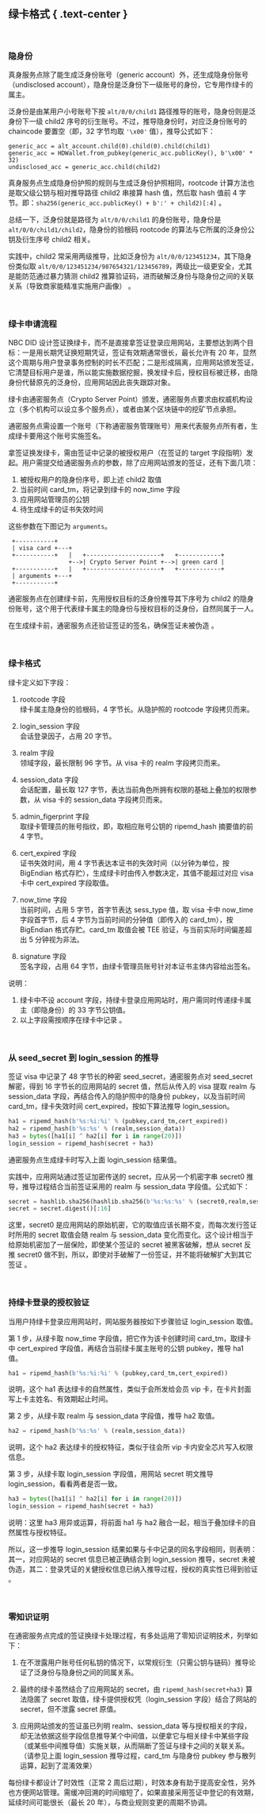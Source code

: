 绿卡格式 { .text-center }
----------

&nbsp;

### 隐身份

真身服务点除了能生成泛身份账号（generic account）外，还生成隐身份账号（undisclosed account），隐身份是泛身份下一级账号的身份，它专用作绿卡的属主。

泛身份是由某用户小号账号下按 `alt/0/0/child1` 路径推导的账号，隐身份则是泛身份下一级 child2 序号的衍生账号。不过，推导隐身份时，对应泛身份账号的 chaincode 要置空（即，32 字节均取 `'\x00'` 值），推导公式如下：

```
generic_acc = alt_account.child(0).child(0).child(child1)
generic_acc = HDWallet.from_pubkey(generic_acc.publicKey(), b'\x00' * 32)
undisclosed_acc = generic_acc.child(child2)
``` 

真身服务点生成隐身份护照的规则与生成泛身份护照相同，rootcode 计算方法也是取父级公钥与相对推导路径 child2 串接算 hash 值，然后取 hash 值前 4 字节。即：`sha256(generic_acc.publicKey() + b':' + child2)[:4]` 。

总结一下，泛身份就是路径为 `alt/0/0/child1` 的身份账号，隐身份是 `alt/0/0/child1/child2`，隐身份的验根码 rootcode 的算法与它所属的泛身份公钥及衍生序号 child2 相关。

实践中，child2 常采用两级推导，比如泛身份为 `alt/0/0/123451234`，其下隐身份类似取 `alt/0/0/123451234/987654321/123456789`，两级比一级更安全，尤其是能防范通过暴力猜测 child2 推算验证码，进而破解泛身份与隐身份之间的关联关系（导致商家能精准实施用户画像） 。

&nbsp;

### 绿卡申请流程

NBC DID 设计签证换绿卡，而不是直接拿签证登录应用网站，主要想达到两个目标：一是用长期凭证换短期凭证，签证有效期通常很长，最长允许有 20 年，显然这个周期与用户登录事务控制的时长不匹配；二是形成隔离，应用网站颁发签证，它清楚目标用户是谁，所以能实施数据挖掘，换发绿卡后，授权目标被迁移，由隐身份代替原先的泛身份，应用网站因此丧失跟踪对象。

绿卡由通密服务点（Crypto Server Point）颁发，通密服务点要求由权威机构设立（多个机构可以设立多个服务点），或者由某个区块链中的挖矿节点承担。

通密服务点需设置一个账号（下称通密服务管理账号）用来代表服务点所有者，生成绿卡要用这个账号实施签名。

拿签证换发绿卡，需由签证中记录的被授权用户（在签证的 target 字段指明）发起。用户需提交给通密服务点的参数，除了应用网站颁发的签证，还有下面几项：

1. 被授权用户的隐身份序号，即上述 child2 取值
2. 当前时间 card_tm，将记录到绿卡的 now_time 字段
3. 应用网站管理员的公钥
4. 待生成绿卡的证书失效时间

这些参数在下图记为 `arguments`。

```
 +-----------+
 | visa card +---+
 +-----------+   |   +---------------------+   +------------+
                 +-->| Crypto Server Point +-->| green card |
 +-----------+   |   +---------------------+   +------------+
 | arguments +---+
 +-----------+
```

通密服务点在创建绿卡前，先用授权目标的泛身份推导其下序号为 child2 的隐身份账号，这个用于代表绿卡属主的隐身份与授权目标的泛身份，自然同属于一人。

在生成绿卡前，通密服务点还验证签证的签名，确保签证未被伪造 。

&nbsp;

### 绿卡格式

绿卡定义如下字段：

1. rootcode 字段  
绿卡属主隐身份的验根码，4 字节长。从隐护照的 rootcode 字段拷贝而来。

2. login_session 字段  
会话登录因子，占用 20 字节。

3. realm 字段  
领域字段，最长限制 96 字节。从 visa 卡的 realm 字段拷贝而来。

4. session_data 字段  
会话配置，最长取 127 字节，表达当前角色所拥有权限的基础上叠加的权限参数，从 visa 卡的 session_data 字段拷贝而来。

5. admin_figerprint 字段  
取绿卡管理员的账号指纹，即，取相应账号公钥的 ripemd_hash 摘要值的前 4 字节。

6. cert_expired 字段  
证书失效时间，用 4 字节表达本证书的失效时间（以分钟为单位，按 BigEndian 格式存贮），生成绿卡时由传入参数决定，其值不能超过对应 visa 卡中 cert_expired 字段取值。

7. now_time 字段  
当前时间，占用 5 字节，首字节表达 sess_type 值，取 visa 卡中 now_time 字段首字节，后 4 字节为当前时间的分钟值（即传入的 card_tm），按 BigEndian 格式存贮。card_tm 取值会被 TEE 验证，与当前实际时间偏差超出 5 分钟视为非法。

8. signature 字段  
签名字段，占用 64 字节，由绿卡管理员账号针对本证书主体内容给出签名。

说明：

1. 绿卡中不设 account 字段，持绿卡登录应用网站时，用户需同时传递绿卡属主（即隐身份）的 33 字节公钥值。
2. 以上字段需按顺序在绿卡中记录 。

&nbsp;

### 从 seed_secret 到 login_session 的推导

签证 visa 中记录了 48 字节长的种密 seed_secret，通密服务点对 seed_secret 解密，得到 16 字节长的应用网站的 secret 值，然后从传入的 visa 提取 realm 与 session_data 字段，再结合传入的隐护照中的隐身份 pubkey，以及当前时间 card_tm，绿卡失效时间 cert_expired，按如下算法推导 login_session。

``` python
ha1 = ripemd_hash(b'%s:%i:%i' % (pubkey,card_tm,cert_expired))
ha2 = ripemd_hash(b'%s:%s' % (realm,session_data))
ha3 = bytes([ha1[i] ^ ha2[i] for i in range(20)])
login_session = ripemd_hash(secret + ha3)
```

通密服务点生成绿卡时写入上面 login_session 结果值。

实践中，应用网站通过签证加密传送的 secret，应从另一个机密字串 secret0 推导，推导过程结合当前签证采用的 realm 与 session_data 字段值。公式如下：

``` python
secret = hashlib.sha256(hashlib.sha256(b'%s:%s:%s' % (secret0,realm,session_data)).digest())
secret = secret.digest()[:16]
```

这里，secret0 是应用网站的原始机密，它的取值应该长期不变，而每次发行签证时所用的 secret 取值会随 realm 与 session_data 变化而变化。这个设计相当于给原始机密加了一层保险，即使某个签证的 secret 被黑客破解，想从 secret 反推 secret0 做不到，所以，即使对手破解了一份签证，并不能将破解扩大到其它签证 。

&nbsp;

### 持绿卡登录的授权验证

当用户持绿卡登录应用网站时，网站服务器按如下步骤验证 login_session 取值。

第 1 步，从绿卡取 now_time 字段值，把它作为该卡创建时间 card_tm，取绿卡中 cert_expired 字段值，再结合当前绿卡属主账号的公钥 pubkey，推导 ha1 值。

``` python
ha1 = ripemd_hash(b'%s:%i:%i' % (pubkey,card_tm,cert_expired))
```

说明，这个 ha1 表达绿卡的自然属性，类似于会所发给会员 vip 卡，在卡片封面写上卡主姓名、有效期起止时间。

第 2 步，从绿卡取 realm 与 session_data 字段值，推导 ha2 取值。

``` python
ha2 = ripemd_hash(b'%s:%s' % (realm,session_data))
```

说明，这个 ha2 表达绿卡的授权特征，类似于往会所 vip 卡内安全芯片写入权限信息。

第 3 步，从绿卡取 login_session 字段值，用网站 secret 明文推导 login_session，看看两者是否一致。

``` python
ha3 = bytes([ha1[i] ^ ha2[i] for i in range(20)])
login_session = ripemd_hash(secret + ha3)
```

说明：这里 ha3 用异或运算，将前面 ha1 与 ha2 融合一起，相当于叠加绿卡的自然属性与授权特征。

所以，这一步推导 login_session 结果如果与卡中记录的同名字段相同，则表明：其一，对应网站的 secret 信息已被正确结合到 login_session 推导，secret 未被伪造，其二：登录凭证的关健授权信息已纳入推导过程，授权的真实性已得到验证 。

&nbsp;

### 零知识证明

在通密服务点完成的签证换绿卡处理过程，有多处运用了零知识证明技术，列举如下：

1. 在不泄露用户账号任何私钥的情况下，以常规衍生（只需公钥与链码）推导论证了泛身份与隐身份之间的同属关系。

2. 最终的绿卡虽然结合了应用网站的 secret，由 `ripemd_hash(secret+ha3)` 算法隐匿了 secret 取值，绿卡提供授权凭（login_session 字段）结合了网站的 secret，但不泄露 secret 原值。

3. 应用网站颁发的签证虽已列明 realm、session_data 等与授权相关的字段，却无法依据这些字段信息推导某个中间值，以便拿它与相关绿卡中某些字段（或某些中间推导值）实施关联，从而隔断了签证与绿卡之间的关联关系。（请参见上面 login_session 推导过程，card_tm 与隐身份 pubkey 参与散列运算，起到了混淆效果）

每份绿卡都设计了时效性（正常 2 周后过期），时效本身有助于提高安全性，另外也方便网站管理。需缓冲回溯的时间缩短了，如果直接采用签证中登记的有效期，延续时间可能很长（最长 20 年），与商业规则变更的周期不协调。
